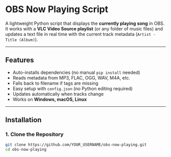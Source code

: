 # OBS Now Playing Script

A lightweight Python script that displays the **currently playing song** in OBS.  
It works with a **VLC Video Source playlist** (or any folder of music files) and updates a text file in real time with the current track metadata (`Artist - Title (Album)`).

---

## Features
- Auto-installs dependencies (no manual `pip install` needed)
- Reads metadata from MP3, FLAC, OGG, WAV, M4A, etc.
- Falls back to filename if tags are missing
- Easy setup with `config.json` (no Python editing required)
- Updates automatically when tracks change
- Works on **Windows, macOS, Linux**

---

## Installation

### 1. Clone the Repository
```bash
git clone https://github.com/YOUR_USERNAME/obs-now-playing.git
cd obs-now-playing

